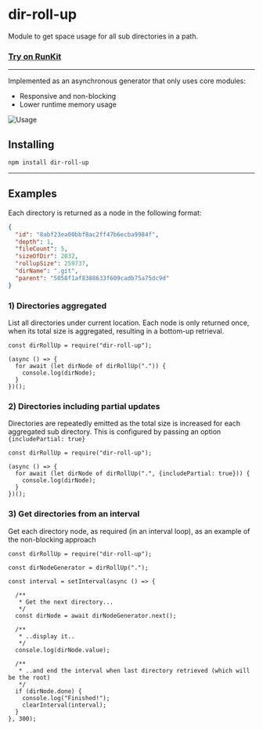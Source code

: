 # dir-roll-up

Module to get space usage for all sub directories in a path.

### [Try on RunKit](https://runkit.com/stevenhankin/dir-roll-up-example)

---

Implemented as an asynchronous generator that only uses core modules:

- Responsive and non-blocking
- Lower runtime memory usage

![Usage](https://raw.githubusercontent.com/stevenhankin/dir-roll-up/main/info/dir-roll-up.gif)

## Installing

```
npm install dir-roll-up
```

---

## Examples

Each directory is returned as a node in the following format:

```json
{
  "id": "8abf23ea00bbf8ac2ff47b6ecba9984f",
  "depth": 1,
  "fileCount": 5,
  "sizeOfDir": 2032,
  "rollupSize": 259737,
  "dirName": ".git",
  "parent": "5058f1af8388633f609cadb75a75dc9d"
}
```

### 1) Directories aggregated

List all directories under current location. Each node is only returned once, when its total size is aggregated, resulting in a bottom-up retrieval.

```
const dirRollUp = require("dir-roll-up");

(async () => {
  for await (let dirNode of dirRollUp(".")) {
    console.log(dirNode);
  }
})();
```

### 2) Directories including partial updates

Directories are repeatedly emitted as the total size is increased for each aggregated sub directory. This is configured by passing an option `{includePartial: true}`

```
const dirRollUp = require("dir-roll-up");

(async () => {
  for await (let dirNode of dirRollUp(".", {includePartial: true})) {
    console.log(dirNode);
  }
})();
```

### 3) Get directories from an interval

Get each directory node, as required (in an interval loop), as an example of the non-blocking approach

```
const dirRollUp = require("dir-roll-up");

const dirNodeGenerator = dirRollUp(".");

const interval = setInterval(async () => {

  /**
   * Get the next directory...
   */
  const dirNode = await dirNodeGenerator.next();

  /**
   * ..display it..
   */
  console.log(dirNode.value);

  /**
   * ..and end the interval when last directory retrieved (which will be the root)
   */
  if (dirNode.done) {
    console.log("Finished!");
    clearInterval(interval);
  }
}, 300);
```
